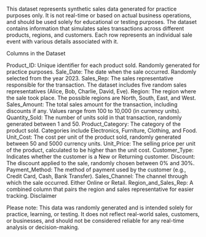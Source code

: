 This dataset represents synthetic sales data generated for practice purposes only. It is not real-time or based on actual business operations, and should be used solely for educational or testing purposes. The dataset contains information that simulates sales transactions across different products, regions, and customers. Each row represents an individual sale event with various details associated with it.

Columns in the Dataset

Product_ID: Unique identifier for each product sold. Randomly generated for practice purposes.
Sale_Date: The date when the sale occurred. Randomly selected from the year 2023.
Sales_Rep: The sales representative responsible for the transaction. The dataset includes five random sales representatives (Alice, Bob, Charlie, David, Eve).
Region: The region where the sale took place. The possible regions are North, South, East, and West.
Sales_Amount: The total sales amount for the transaction, including discounts if any. Values range from 100 to 10,000 (in currency units).
Quantity_Sold: The number of units sold in that transaction, randomly generated between 1 and 50.
Product_Category: The category of the product sold. Categories include Electronics, Furniture, Clothing, and Food.
Unit_Cost: The cost per unit of the product sold, randomly generated between 50 and 5000 currency units.
Unit_Price: The selling price per unit of the product, calculated to be higher than the unit cost.
Customer_Type: Indicates whether the customer is a New or Returning customer.
Discount: The discount applied to the sale, randomly chosen between 0% and 30%.
Payment_Method: The method of payment used by the customer (e.g., Credit Card, Cash, Bank Transfer).
Sales_Channel: The channel through which the sale occurred. Either Online or Retail.
Region_and_Sales_Rep: A combined column that pairs the region and sales representative for easier tracking.
Disclaimer

Please note: This data was randomly generated and is intended solely for practice, learning, or testing. It does not reflect real-world sales, customers, or businesses, and should not be considered reliable for any real-time analysis or decision-making.

